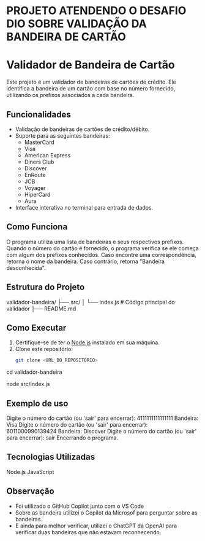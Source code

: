# PROJETO ATENDENDO O DESAFIO DIO SOBRE VALIDAÇÃO DA BANDEIRA DE CARTÃO

# Validador de Bandeira de Cartão

Este projeto é um validador de bandeiras de cartões de crédito. Ele identifica a bandeira de um cartão com base no número fornecido, utilizando os prefixos associados a cada bandeira.

## Funcionalidades

- Validação de bandeiras de cartões de crédito/débito.
- Suporte para as seguintes bandeiras:
  - MasterCard
  - Visa
  - American Express
  - Diners Club
  - Discover
  - EnRoute
  - JCB
  - Voyager
  - HiperCard
  - Aura
- Interface interativa no terminal para entrada de dados.

## Como Funciona

O programa utiliza uma lista de bandeiras e seus respectivos prefixos. Quando o número do cartão é fornecido, o programa verifica se ele começa com algum dos prefixos conhecidos. Caso encontre uma correspondência, retorna o nome da bandeira. Caso contrário, retorna "Bandeira desconhecida".

## Estrutura do Projeto
validador-bandeira/ 
    ├── src/ 
    │ └── index.js # Código principal do validador 
    ├── README.md


## Como Executar

1. Certifique-se de ter o [Node.js](https://nodejs.org/) instalado em sua máquina.
2. Clone este repositório:
   ```bash
   git clone <URL_DO_REPOSITORIO>

cd validador-bandeira

node src/index.js

## Exemplo de uso
Digite o número do cartão (ou 'sair' para encerrar): 4111111111111111
Bandeira: Visa
Digite o número do cartão (ou 'sair' para encerrar): 6011000990139424
Bandeira: Discover
Digite o número do cartão (ou 'sair' para encerrar): sair
Encerrando o programa.

## Tecnologias Utilizadas
Node.js
JavaScript

## Observação
- Foi utilizado o GitHub Copilot junto com o VS Code
- Sobre as bandeira utilizei o Copilot da Microsof para perguntar sobre as bandeiras.
- E ainda para melhor verificar, utilizei o ChatGPT da OpenAI para verificar duas bandeiras que não estavam reconhecendo.